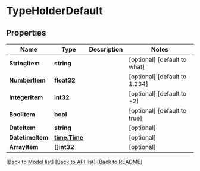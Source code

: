 # TypeHolderDefault

## Properties
Name | Type | Description | Notes
------------ | ------------- | ------------- | -------------
**StringItem** | **string** |  | [optional] [default to what]
**NumberItem** | **float32** |  | [optional] [default to 1.234]
**IntegerItem** | **int32** |  | [optional] [default to -2]
**BoolItem** | **bool** |  | [optional] [default to true]
**DateItem** | **string** |  | [optional] 
**DatetimeItem** | [**time.Time**](time.Time.md) |  | [optional] 
**ArrayItem** | **[]int32** |  | [optional] 

[[Back to Model list]](../README.md#documentation-for-models) [[Back to API list]](../README.md#documentation-for-api-endpoints) [[Back to README]](../README.md)



